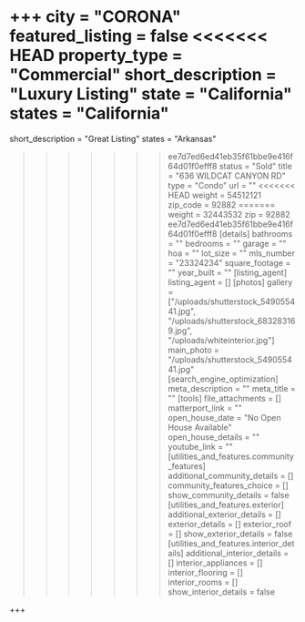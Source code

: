 +++
city = "CORONA"
featured_listing = false
<<<<<<< HEAD
property_type = "Commercial"
short_description = "Luxury Listing"
state = "California"
states = "California"
=======
short_description = "Great Listing"
states = "Arkansas"
>>>>>>> ee7d7ed6ed41eb35f61bbe9e416f64d01f0efff8
status = "Sold"
title = "636 WILDCAT CANYON RD"
type = "Condo"
url = ""
<<<<<<< HEAD
weight = 54512121
zip_code = 92882
=======
weight = 32443532
zip = 92882
>>>>>>> ee7d7ed6ed41eb35f61bbe9e416f64d01f0efff8
[details]
bathrooms = ""
bedrooms = ""
garage = ""
hoa = ""
lot_size = ""
mls_number = "23324234"
square_footage = ""
year_built = ""
[listing_agent]
listing_agent = []
[photos]
gallery = ["/uploads/shutterstock_549055441.jpg", "/uploads/shutterstock_683283169.jpg", "/uploads/whiteinterior.jpg"]
main_photo = "/uploads/shutterstock_549055441.jpg"
[search_engine_optimization]
meta_description = ""
meta_title = ""
[tools]
file_attachments = []
matterport_link = ""
open_house_date = "No Open House Available"
open_house_details = ""
youtube_link = ""
[utilities_and_features.community_features]
additional_community_details = []
community_features_choice = []
show_community_details = false
[utilities_and_features.exterior]
additional_exterior_details = []
exterior_details = []
exterior_roof = []
show_exterior_details = false
[utilities_and_features.interior_details]
additional_interior_details = []
interior_appliances = []
interior_flooring = []
interior_rooms = []
show_interior_details = false

+++
